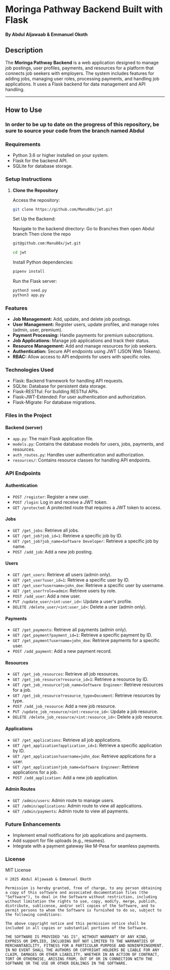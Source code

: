 # Moringa Pathway Backend Built with Flask

#### By **Abdul Aljawaab & Emmanuel Okoth**

## Description

The **Moringa Pathway Backend** is a web application designed to manage job postings, user profiles, payments, and resources for a platform that connects job seekers with employers. The system includes features for adding jobs, managing user roles, processing payments, and handling job applications. It uses a Flask backend for data management and API handling.

---

## How to Use

### In order to be up to date on the progress of this repository, be sure to source your code from the branch named Abdul

### Requirements

* Python 3.6 or higher installed on your system.
* Flask for the backend API.
* SQLite for database storage.

### Setup Instructions

1.  **Clone the Repository**

    Access the repository:

    ```bash
    git clone https://github.com/Manu88x/jwt.git
    
    ```

    Set Up the Backend:

    Navigate to the backend directory:
    Go to Branches then open Abdul branch 
    Then clone the repo
    ```bash
    git@github.com:Manu88x/jwt.git
    ```
    ```bash
    cd jwt
    ```

    Install Python dependencies:

    ```bash
    pipenv install
    ```

    Run the Flask server:

    ```bash
    python3 seed.py
    python3 app.py
    ```



### Features

* **Job Management:** Add, update, and delete job postings.
* **User Management:** Register users, update profiles, and manage roles (admin, user, premium).
* **Payment Processing:** Handle payments for premium subscriptions.
* **Job Applications:** Manage job applications and track their status.
* **Resource Management:** Add and manage resources for job seekers.
* **Authentication:** Secure API endpoints using JWT (JSON Web Tokens).
* **RBAC:** Allow access to API endpoints for users with specific roles.
 
### Technologies Used

* Flask: Backend framework for handling API requests.
* SQLite: Database for persistent data storage.
* Flask-RESTful: For building RESTful APIs.
* Flask-JWT-Extended: For user authentication and authorization.
* Flask-Migrate: For database migrations.

### Files in the Project

#### Backend (server)

* `app.py`: The main Flask application file.
* `models.py`: Contains the database models for users, jobs, payments, and resources.
* `auth_routes.py`: Handles user authentication and authorization.
* `resources/`: Contains resource classes for handling API endpoints.

### API Endpoints

#### Authentication

* `POST /register`: Register a new user.
* `POST /login`: Log in and receive a JWT token.
* `GET /protected`: A protected route that requires a JWT token to access.

#### Jobs

* `GET /get_jobs`: Retrieve all jobs.
* `GET /get_job?job_id=1`: Retrieve a specific job by ID.
* `GET /get_job?job_name=Software Developer`: Retrieve a specific job by name.
* `POST /add_job`: Add a new job posting.

#### Users

* `GET /get_users`: Retrieve all users (admin only).
* `GET /get_user?user_id=1`: Retrieve a specific user by ID.
* `GET /get_user?username=john_doe`: Retrieve a specific user by username.
* `GET /get_user?role=admin`: Retrieve users by role.
* `POST /add_user`: Add a new user.
* `PUT /update_user/<int:user_id>`: Update a user's profile.
* `DELETE /delete_user/<int:user_id>`: Delete a user (admin only).

#### Payments

* `GET /get_payments`: Retrieve all payments (admin only).
* `GET /get_payment?payment_id=1`: Retrieve a specific payment by ID.
* `GET /get_payment?username=john_doe`: Retrieve payments for a specific user.
* `POST /add_payment`: Add a new payment record.

#### Resources

* `GET /get_job_resources`: Retrieve all job resources.
* `GET /get_job_resource?resource_id=1`: Retrieve a resource by ID.
* `GET /get_job_resource?job_name=Software Engineer`: Retrieve resources for a job.
* `GET /get_job_resource?resource_type=Document`: Retrieve resources by type.
* `POST /add_job_resource`: Add a new job resource.
* `PUT /update_job_resource/<int:resource_id>`: Update a job resource.
* `DELETE /delete_job_resource/<int:resource_id>`: Delete a job resource.

#### Applications

* `GET /get_applications`: Retrieve all job applications.
* `GET /get_application?application_id=1`: Retrieve a specific application by ID.
* `GET /get_application?username=john_doe`: Retrieve applications for a user.
* `GET /get_application?job_name=Software Engineer`: Retrieve applications for a job.
* `POST /add_application`: Add a new job application.

#### Admin Routes

* `GET /admin/users`: Admin route to manage users.
* `GET /admin/applications`: Admin route to view all applications.
* `GET /admin/payments`: Admin route to view all payments.

### Future Enhancements

* Implement email notifications for job applications and payments.
* Add support for file uploads (e.g., resumes).
* Integrate with a payment gateway like M-Pesa for seamless payments.

### License

MIT License
```
© 2025 Abdul Aljawaab & Emmanuel Okoth

Permission is hereby granted, free of charge, to any person obtaining a copy of this software and associated documentation files (the "Software"), to deal in the Software without restriction, including without limitation the rights to use, copy, modify, merge, publish, distribute, sublicense, and/or sell copies of the Software, and to permit persons to whom the Software is furnished to do so, subject to the following conditions:

The above copyright notice and this permission notice shall be included in all copies or substantial portions of the Software.

THE SOFTWARE IS PROVIDED "AS IS", WITHOUT WARRANTY OF ANY KIND, EXPRESS OR IMPLIED, INCLUDING BUT NOT LIMITED TO THE WARRANTIES OF MERCHANTABILITY, FITNESS FOR A PARTICULAR PURPOSE AND NONINFRINGEMENT. IN NO EVENT SHALL THE AUTHORS OR COPYRIGHT HOLDERS BE LIABLE FOR ANY CLAIM, DAMAGES OR OTHER LIABILITY, WHETHER IN AN ACTION OF CONTRACT, TORT OR OTHERWISE, ARISING FROM, OUT OF OR IN CONNECTION WITH THE SOFTWARE OR THE USE OR OTHER DEALINGS IN THE SOFTWARE.
```
